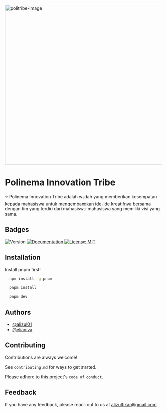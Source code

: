 <img alt="politribe-image" src="https://user-images.githubusercontent.com/62384197/213069068-8d005e4a-9fef-45bf-b972-ba7730dd8c7c.png" width="512px" />

# Polinema Innovation Tribe

⭐ Polinema Innovation Tribe adalah wadah yang memberikan kesempatan kepada mahasiswa untuk mengembangkan ide-ide kreatifnya bersama dengan tim yang terdiri dari mahasiswa-mahasiswa yang memiliki visi yang sama.




## Badges

<p>
  <img alt="Version" src="https://img.shields.io/badge/version-0.5.0-blue.svg?cacheSeconds=2592000" />
  <a href="https://github.com/alizul01/polinema-innovation-tribe" target="_blank">
    <img alt="Documentation" src="https://img.shields.io/badge/documentation-yes-brightgreen.svg" />
  </a>
  <a href="#" target="_blank">
    <img alt="License: MIT" src="https://img.shields.io/badge/License-MIT-yellow.svg" />
  </a>
</p>

## Installation

Install pnpm first! 

```bash
  npm install -g pnpm
```

```bash
  pnpm install
```

```bash
  pnpm dev
```

## Authors

- [@alizul01](https://www.github.com/alizul01)
- [@elianiva](https://github.com/elianiva)


## Contributing

Contributions are always welcome!

See `contributing.md` for ways to get started.

Please adhere to this project's `code of conduct`.


## Feedback

If you have any feedback, please reach out to us at alizulfikar@gmail.com


